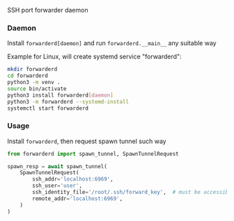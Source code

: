 SSH port forwarder daemon

### Daemon
Install `forwarderd[daemon]` and run `forwarderd.__main__` any suitable way

Example for Linux, will create systemd service "forwarderd":
```bash
mkdir forwarderd
cd forwarderd
python3 -m venv .
source bin/activate
python3 install forwarderd[daemon]
python3 -m forwarderd --systemd-install
systemctl start forwarderd
```

### Usage
Install `forwarderd`, then request spawn tunnel such way
```python
from forwarderd import spawn_tunnel, SpawnTunnelRequest

spawn_resp = await spawn_tunnel(
    SpawnTunnelRequest(
        ssh_addr='localhost:6969',
        ssh_user='user',
        ssh_identity_file='/root/.ssh/forward_key',  # must be accessible for daemon
        remote_addr='localhost:6969',
    )
)
```
